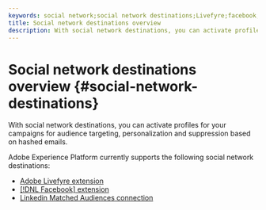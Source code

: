 ```yaml
---
keywords: social network;social network destinations;Livefyre;facebook;Facebook
title: Social network destinations overview
description: With social network destinations, you can activate profiles for your campaigns for audience targeting, personalization and suppression based on hashed emails.
---
```


# Social network destinations overview {#social-network-destinations}

With social network destinations, you can activate profiles for your campaigns for audience targeting, personalization and suppression based on hashed emails.

Adobe Experience Platform currently supports the following social network destinations:

- [Adobe Livefyre extension](./adobe-livefyre.md)
- [[!DNL Facebook] extension](./facebook.md)
- [Linkedin Matched Audiences connection](./linkedin.md)